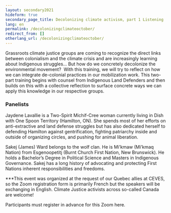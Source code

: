 ```yaml
---
layout: secondary2021
hideform: true
secondary_page_title: Decolonizing climate activism, part 1 Listening
lang: en
permalink: /decolonizingclimateoctober/
redirect_from: []
otherlang_url: /decolonizingclimateoctober/
---
```

Grassroots climate justice groups are coming to recognize the direct links between colonialism and the climate crisis and are increasingly learning about Indigenous struggles... But how do we concretely decolonize the environmental movement?  With this training, we will try to reflect on how we can integrate de-colonial practices in our mobilization work. This two-part training begins with counsel from Indigenous Land Defenders and then builds on this with a collective reflection to surface concrete ways we can apply this knowledge in our respective groups.

### Panelists

Jaydene Lavallie is a Two-Spirit Michif-Cree woman currently living in Dish with One Spoon Territory (Hamilton, ON). She spends most of her efforts on anti-extractive and land defense struggles but has also dedicated herself to defending Hamilton against gentrification, fighting patriarchy inside and outside of organizing circles, and pushing for animal liberation. 

Sakej (James) Ward belongs to the wolf clan. He is Mi’kmaw (Mi’kmaq Nation) from Esgenoopetitj (Burnt Church First Nation, New Brunswick). He holds a Bachelor’s Degree in Political Science and Masters in Indigenous Governance. Sakej has a long history of advocating and protecting First Nations inherent responsibilities and freedoms.

\*\**This event was organized at the request of our Quebec allies at CEVES, so the Zoom registration form is primarily French but the speakers will be exchanging in English. Climate Justice activists across so-called Canada are welcome!

Participants must register in advance for this Zoom here.